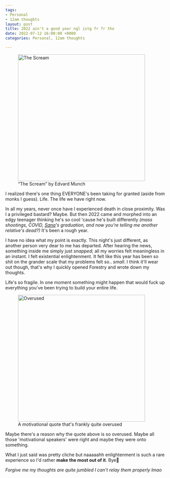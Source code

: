 ```yaml
---
tags:
- Personal
- 12am thoughts
layout: post
title: 2022 ain't a good year ngl istg fr fr tho
date: 2022-07-12 16:00:00 +0000
categories: Personal, 12am thoughts

---
```

<figure><img src="https://cdn.discordapp.com/attachments/993410728088305734/996455238980612248/0_GEZDqwMQqsdNegms.jpg" alt="The Scream" style="width:400px;"> <figcaption>“The Scream” by Edvard Munch</figcaption> </figure>

I realized there's one thing EVERYONE's been taking for granted (aside from monks I guess). Life. The life we have right now.

In all my years, never once have I experienced death in close proximity. Was I a privileged bastard? Maybe. But then 2022 came and morphed into an edgy teenager thinking he's so cool 'cause he's built differently _(mass shootings, COVID,_ [_Sana_](https://www.youtube.com/channel/UCsUj0dszADCGbF3gNrQEuSQ)_'s graduation, and now you're telling me another relative's dead?)_ It's been a rough year.

I have no idea what my point is exactly. This night's just different, as another person very dear to me has departed. After hearing the news, something inside me simply just _snapped_; all my worries felt meaningless in an instant. I felt existential enlightenment. It felt like this year has been so shit on the grander scale that my problems felt so.. _small_. I think it'll wear out though, that's why I quickly opened Forestry and wrote down my thoughts.

Life's so fragile. In one moment something might happen that would fuck up everything you've been trying to build your entire life.

<figure><img src="https://cdn.discordapp.com/attachments/993410728088305734/996463792986804304/Minimalist_Simple_Motivational_Quote_Instagram_Post.jpg" alt="Overused" style="width:400px;"> <figcaption>A motivational quote that's frankly quite overused</figcaption> </figure>

Maybe there's a reason why the quote above is so overused. Maybe all those 'motivational speakers' were right and maybe they were onto something.

What I just said was pretty cliche but naaaaahh enlightenment is such a rare experience so I'd rather **make the most out of it**. Bye👋

_Forgive me my thoughts are quite jumbled I can't relay them properly lmao_